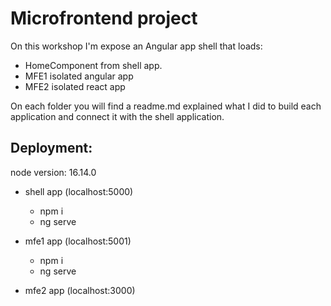 # Microfrontend project

On this workshop I'm expose an Angular app shell that loads:
  - HomeComponent from shell app.
  - MFE1 isolated angular app
  - MFE2 isolated react app

On each folder you will find a readme.md explained what I did to build each application and connect it with the shell application.

## Deployment:
  node version: 16.14.0

  - shell app (localhost:5000)
    - npm i
    - ng serve

  - mfe1 app (localhost:5001)
    - npm i
    - ng serve

  - mfe2 app (localhost:3000)


